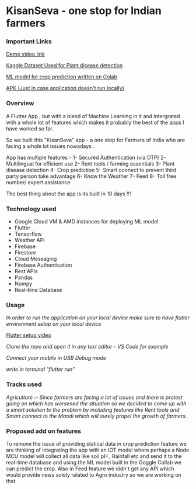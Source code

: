 # KisanSeva - one stop for Indian farmers

### Important Links

[Demo video link]()

[Kaggle Dataset Used for Plant disease detection](https://www.kaggle.com/vipoooool/new-plant-diseases-dataset)

[ML model for crop prediction written on Colab ](https://colab.research.google.com/drive/1mkII-F_zscy3YUnZ_BgAfuIf2HPOzJhS?usp=share_link)

[APK (Just in case application doesn't run locally)](https://drive.google.com/file/d/1R-xcY7G_tnsPXmYkWi0xcxIY0IjvBESg/view?usp=share_link)

### Overview

A Flutter App , but with a blend of Machine Learning in it and intergrated with a whole lot of features which makes it probably the best of the apps I have worked so far. 

So we built this "KisanSeva" app - a one stop for Farmers of India who are facing a whole lot issues nowadays .

App has multiple features - 
1- Secured Authentication (via OTP)
2- Multilingual for efficient use 
2- Rent tools / farming essentials
3- Plant disease detection
4- Crop prediction 
5- Smart connect to prevent third party person take advantage 
6- Know the Weather
7- Feed 
8- Toll free number/ expert assistance

The best thing about the app is its built in 10 days !!! 

### Technology used
* Google Cloud VM & AMD instances for deploying ML model
* Flutter
* Tensorflow
* Weather API
* Firebase
* Firestore
* Cloud Messaging
* Firebase Authentication
* Rest APIs
* Pandas
* Numpy
* Real-time Database

### Usage

_In order to run the application on your local device make sure to have flutter environment setup on your local device_

[Flutter setup video](https://www.youtube.com/watch?v=fDnqXmLSqtg "Video")

_Clone the repo and open it in any text editor - VS Code for example_

_Connect your mobile in USB Debug mode_

_write in terminal "flutter run"_

### Tracks used
_Agriculture :-  Since farmers are facing a lot of issues and there is protest going on which has worsened the situation so we decided to come up with a smart solution to the problem by including features like Rent tools and Smart connect to the Mandi which will surely propel the growth of farmers._

### Proposed add on features
 
To remove the issue of providing statical data in crop prediction feature we are thinking of integrating the app with an IOT model where perhaps a Node MCU model will collect all data like soil pH , Rainfall etc and send it to the real-time database and using the ML model built in the Goggle Collab we can predict the crop.
Also in Feed feature we didn't get any API which would provide news solely related to Agro industry so we are working on that.
